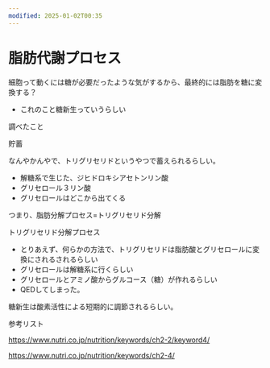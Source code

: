 ```yaml
---
modified: 2025-01-02T00:35
---
```

# 脂肪代謝プロセス

細胞って動くには糖が必要だったような気がするから、最終的には脂肪を糖に変換する？

- これのこと糖新生っていうらしい

調べたこと

貯蓄

なんやかんやで、トリグリセリドというやつで蓄えられるらしい。

- 解糖系で生じた、ジヒドロキシアセトンリン酸  
- グリセロール３リン酸  
- グリセロールはどこから出てくる  

つまり、脂肪分解プロセス=トリグリセリド分解

トリグリセリド分解プロセス

- とりあえず、何らかの方法で、トリグリセリドは脂肪酸とグリセロールに変換にされるされるらしい  
- グリセロールは解糖系に行くらしい  
- グリセロールとアミノ酸からグルコース（糖）が作れるらしい  
- QEDしてしまった。  

糖新生は酸素活性による短期的に調節されるらしい。

参考リスト

https://www.nutri.co.jp/nutrition/keywords/ch2-2/keyword4/

https://www.nutri.co.jp/nutrition/keywords/ch2-4/